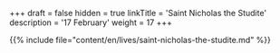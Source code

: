 +++
draft = false
hidden = true
linkTitle = 'Saint Nicholas the Studite'
description = '17 February'
weight = 17
+++

{{% include file="content/en/lives/saint-nicholas-the-studite.md" %}}
